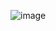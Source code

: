 ![image](https://github.com/jimmyd95/CatCafeDemo/assets/16414366/fca5be3b-8908-4738-a345-0aa0f11c37c1)
